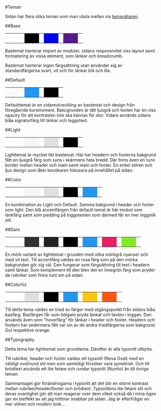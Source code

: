 #Teman

Sidan har flera olika teman som man växla mellan via [temaväljaren](../index.php/theme-selector).

##Base

<table>
    <tr>
        <td style="width: 2em;height: 2em;background-color: #FFFFFF;"><td>
        <td style="width: 2em;height: 2em;background-color: #000;"><td>
        <td style="width: 2em;height: 2em;background-color: rgb(0, 0, 238)
;"><td>
        <td style="width: 2em;height: 2em;background-color: rgb(85, 26, 139)
;"><td>
    </tr>
</table>

Bastemat hanterar import av moduler, sidans responsivitet viss layout samt formatering av vissa element, som länkar och breadcrumb.

Bastemat hanterar ingen färgsättning utan använder sig av standardfärgerna svart, vit och för länkar blå och lila.

##Default

<table>
    <tr>
        <td style="width: 2em;height: 2em;background-color: #fafafa;"><td>
        <td style="width: 2em;height: 2em;background-color: #2196F3;"><td>
        <td style="width: 2em;height: 2em;background-color: #000;"><td>
    </tr>
</table>

Defaulttemat är en vidareutveckling av bastemat och design från föregående kursmoment. Bakcgrunden är lätt ljusgrå och texten har en viss opacity för att kontrasten inte ska kännas för stor. Vidare används sidans blåa signaturfärg till länkar och loggotext.

##Light

<table>
    <tr>
        <td style="width: 2em;height: 2em;background-color: #FFFFFF;"><td>
        <td style="width: 2em;height: 2em;background-color: #f5f5f5;"><td>
        <td style="width: 2em;height: 2em;background-color: #e0e0e0;"><td>
        <td style="width: 2em;height: 2em;background-color: #000;"><td>
    </tr>
</table>

Lighttemat är mycket likt bastemat. Här har headern och footerns bakgrund fått en ljusgrå färg som syns i skärmens hela bredd. Där finns även en tunn border mellan header och main samt main och footer. En enkel stilren och ljus design som låter besökaren fokusera på innehållet på sidan.

##Color

<table>
    <tr>
        <td style="width: 2em;height: 2em;background-color: #FFFFFF;"><td>
        <td style="width: 2em;height: 2em;background-color: #f5f5f5;"><td>
        <td style="width: 2em;height: 2em;background-color: #e0e0e0;"><td>
        <td style="width: 2em;height: 2em;background-color: #000;"><td>
        <td style="width: 2em;height: 2em;background-color: #2196F3;"><td>
    </tr>
</table>

En kombination av Light och Default. Samma bakgrund i header och footer som light. Den blå accentfärgen från default temat är här invävd som länkfärg samt som padding på loggotexten som därmed får en mer loggolik stil.

##Dark

<table>
    <tr>
        <td style="width: 2em;height: 2em;background-color: #FFFFFF;"><td>
        <td style="width: 2em;height: 2em;background-color: #303030;"><td>
        <td style="width: 2em;height: 2em;background-color: #212121;"><td>
        <td style="width: 2em;height: 2em;background-color: #000;"><td>
        <td style="width: 2em;height: 2em;background-color: #2196F3;"><td>
        <td style="width: 2em;height: 2em;background-color: #E91E63;"><td>
        <td style="width: 2em;height: 2em;background-color: #83EC1E;"><td>
    </tr>
</table>

En mörk variant av lighttemat i grunden med olika mörkgrå nyanser och med vit text. Till accentfärg valdes en rosa färg som på den mörka bakgrunden gör sig väl. Den fungerar som färgsättning till text i headern samt länkar. Som komplement till den blev det en limegrön färg som pryder de rubriker som finns runt om på sidan.

##Colorful

<table>
    <tr>
        <td style="width: 2em;height: 2em;background-color: #FFFFFF;"><td>
        <td style="width: 2em;height: 2em;background-color: #e0e0e0;"><td>
        <td style="width: 2em;height: 2em;background-color: #000;"><td>
        <td style="width: 2em;height: 2em;background-color: #2196F3;"><td>
        <td style="width: 2em;height: 2em;background-color: #FFC413;"><td>
        <td style="width: 2em;height: 2em;background-color: #FF5613;"><td>
    </tr>
</table>

Till detta tema valdes en triad av färger med utgångspunkt från sidans blåa basfärg. Basfärgen får som tidigare pryda länkat och texten i loggan. Den används även som "hoverfärg" för länkar i header och footer. Headern och footern har sedermera fått var sin av de andra triadfärgerna som bakgrund. Gul respektive orange.

##Typography

Detta tema har lighttemat som grundtema. Därefter är alla typsnitt utbytta.

Till rubriker, header och footer valdes ett typsnitt (Nova Oval) med en väldigt oval/rund stil men som samtidigt försöker vara symetrisk. Och till brödtext används ett lite fetare och rundar typsnitt (Nunito) än till övriga teman.

Sammantaget gör förändringarna i typsnitt att det blir en större kontrast mellan rubriker/header/footer och brödtext. Typsnittens lite fetare stil och deras ovanlighet gör att man reagerar over dem vilket också då i mina ögon ger en bieffekt av att jag tröttnar snabbar på sidan. Jag är efterfrågar en mer stilren och modern look...
